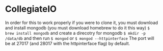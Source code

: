 # CollegiateIO


In order for this to work properly if you were to clone it, you must download and install mongodb (you must download homebrew to do it this way)
`$ brew install mongodb`
and create a direcotry for mongodb
`$ mkdir -p /data/db`
and then run `$ mongod` or `$ mongod --httpinterface`
The port will be at 27017 (and 28017 with the httpinterface flag) by default.